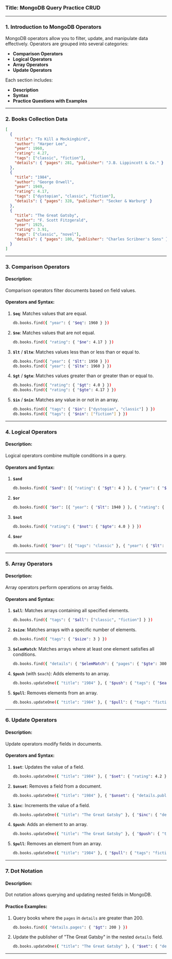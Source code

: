 ### **Title**: MongoDB Query Practice CRUD 

---

### **1. Introduction to MongoDB Operators**

MongoDB operators allow you to filter, update, and manipulate data effectively. Operators are grouped into several categories:

- **Comparison Operators**
- **Logical Operators**
- **Array Operators**
- **Update Operators**

Each section includes:
- **Description**
- **Syntax**
- **Practice Questions with Examples**

---

### **2. Books Collection Data**

```json
[
  {
    "title": "To Kill a Mockingbird",
    "author": "Harper Lee",
    "year": 1960,
    "rating": 4.27,
    "tags": ["classic", "fiction"],
    "details": { "pages": 281, "publisher": "J.B. Lippincott & Co." }
  },
  {
    "title": "1984",
    "author": "George Orwell",
    "year": 1949,
    "rating": 4.17,
    "tags": ["dystopian", "classic", "fiction"],
    "details": { "pages": 328, "publisher": "Secker & Warburg" }
  },
  {
    "title": "The Great Gatsby",
    "author": "F. Scott Fitzgerald",
    "year": 1925,
    "rating": 3.91,
    "tags": ["classic", "novel"],
    "details": { "pages": 180, "publisher": "Charles Scribner's Sons" }
  }
]
```

---

### **3. Comparison Operators**

#### **Description:**
Comparison operators filter documents based on field values.

#### **Operators and Syntax**:
1. **`$eq`**: Matches values that are equal.
   ```bash
   db.books.find({ "year": { "$eq": 1960 } })
   ```

2. **`$ne`**: Matches values that are not equal.
   ```bash
   db.books.find({ "rating": { "$ne": 4.17 } })
   ```

3. **`$lt`** / **`$lte`**: Matches values less than or less than or equal to.
   ```bash
   db.books.find({ "year": { "$lt": 1950 } })
   db.books.find({ "year": { "$lte": 1960 } })
   ```

4. **`$gt`** / **`$gte`**: Matches values greater than or greater than or equal to.
   ```bash
   db.books.find({ "rating": { "$gt": 4.0 } })
   db.books.find({ "rating": { "$gte": 4.17 } })
   ```

5. **`$in`** / **`$nin`**: Matches any value in or not in an array.
   ```bash
   db.books.find({ "tags": { "$in": ["dystopian", "classic"] } })
   db.books.find({ "tags": { "$nin": ["fiction"] } })
   ```

---

### **4. Logical Operators**

#### **Description:**
Logical operators combine multiple conditions in a query.

#### **Operators and Syntax**:
1. **`$and`**
   ```bash
   db.books.find({ "$and": [{ "rating": { "$gt": 4 } }, { "year": { "$lt": 1970 } }] })
   ```

2. **`$or`**
   ```bash
   db.books.find({ "$or": [{ "year": { "$lt": 1940 } }, { "rating": { "$gt": 4 } }] })
   ```

3. **`$not`**
   ```bash
   db.books.find({ "rating": { "$not": { "$gte": 4.0 } } })
   ```

4. **`$nor`**
   ```bash
   db.books.find({ "$nor": [{ "tags": "classic" }, { "year": { "$lt": 1950 } }] })
   ```

---

### **5. Array Operators**

#### **Description:**
Array operators perform operations on array fields.

#### **Operators and Syntax**:
1. **`$all`**: Matches arrays containing all specified elements.
   ```bash
   db.books.find({ "tags": { "$all": ["classic", "fiction"] } })
   ```

2. **`$size`**: Matches arrays with a specific number of elements.
   ```bash
   db.books.find({ "tags": { "$size": 3 } })
   ```

3. **`$elemMatch`**: Matches arrays where at least one element satisfies all conditions.
   ```bash
   db.books.find({ "details": { "$elemMatch": { "pages": { "$gte": 300 } } } })
   ```

4. **`$push`** (with `$each`): Adds elements to an array.
   ```bash
   db.books.updateOne({ "title": "1984" }, { "$push": { "tags": { "$each": ["award-winning", "political"] } } })
   ```

5. **`$pull`**: Removes elements from an array.
   ```bash
   db.books.updateOne({ "title": "1984" }, { "$pull": { "tags": "fiction" } })
   ```

---

### **6. Update Operators**

#### **Description:**
Update operators modify fields in documents.

#### **Operators and Syntax**:
1. **`$set`**: Updates the value of a field.
   ```bash
   db.books.updateOne({ "title": "1984" }, { "$set": { "rating": 4.2 } })
   ```

2. **`$unset`**: Removes a field from a document.
   ```bash
   db.books.updateOne({ "title": "1984" }, { "$unset": { "details.publisher": "" } })
   ```

3. **`$inc`**: Increments the value of a field.
   ```bash
   db.books.updateOne({ "title": "The Great Gatsby" }, { "$inc": { "details.pages": 20 } })
   ```

4. **`$push`**: Adds an element to an array.
   ```bash
   db.books.updateOne({ "title": "The Great Gatsby" }, { "$push": { "tags": "award-winning" } })
   ```

5. **`$pull`**: Removes an element from an array.
   ```bash
   db.books.updateOne({ "title": "1984" }, { "$pull": { "tags": "fiction" } })
   ```

---

### **7. Dot Notation**

#### **Description:**
Dot notation allows querying and updating nested fields in MongoDB.

#### **Practice Examples**:
1. Query books where the `pages` in `details` are greater than 200.
   ```bash
   db.books.find({ "details.pages": { "$gt": 200 } })
   ```

2. Update the publisher of "The Great Gatsby" in the nested `details` field.
   ```bash
   db.books.updateOne({ "title": "The Great Gatsby" }, { "$set": { "details.publisher": "Updated Publisher" } })
   ```

---
